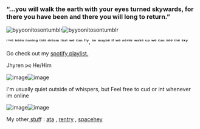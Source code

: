 ###  “…you will walk the earth with your eyes turned skywards, for there you have been and there you will long to return.”
![byyoonitosontumblr](https://64.media.tumblr.com/15ab4280a9861c044ff28f8c3732ea90/25937e55811a86f9-2b/s400x600/a0f8949113a977e6963db7d156c0289cfab4b09b.pnj)![byyoonitosontumblr](https://64.media.tumblr.com/15ab4280a9861c044ff28f8c3732ea90/25937e55811a86f9-2b/s400x600/a0f8949113a977e6963db7d156c0289cfab4b09b.pnj)

ⁱ'ᵛᵉ ᵇᵉᵉⁿ ʰᵃᵛⁱⁿᵍ ᵗʰⁱˢ ᵈʳᵉᵃᵐ ᵗʰᵃᵗ ʷᵉ ᶜᵃⁿ ᶠˡʸ, 
ˢᵒ ᵐᵃʸᵇᵉ ⁱᶠ ʷᵉ ⁿᵉᵛᵉʳ ʷᵃᵏᵉ ᵘᵖ ʷᵉ ᶜᵃⁿ ˢᵉᵉ ᵗʰᵉ ˢᵏʸ

Go check out my [spotify playlist.](https://open.spotify.com/playlist/3BEHnADd8Wkyx3vRRCU8cA)


Jhyren ⪩⪨ He/Him

![image](https://64.media.tumblr.com/94852a45b54e520b1c98de784e8c67a0/f0c30f6d36e0d729-04/s400x600/5e7fbf9f7089f367b3c559c24595c72db8e10bc7.pnj)![image](https://64.media.tumblr.com/94852a45b54e520b1c98de784e8c67a0/f0c30f6d36e0d729-04/s400x600/5e7fbf9f7089f367b3c559c24595c72db8e10bc7.pnj)

I'm usually quiet outside of whispers, but Feel free to cud or int whenever im online

![image](https://64.media.tumblr.com/6dbfe087d0f624b322e4211bc7f32db6/a4ef0d543375d24e-d0/s400x600/18797c21fc273082d1207850dcf53312c2b2e1b7.pnj)![image](https://64.media.tumblr.com/6dbfe087d0f624b322e4211bc7f32db6/a4ef0d543375d24e-d0/s400x600/18797c21fc273082d1207850dcf53312c2b2e1b7.pnj)

My other s͟t͟u͟f͟f͟ : [ata](https://casanova.atabook.org/) , [rentry](https://rentry.co/DEClPHERED) , [spacehey](https://spacehey.com/unveiled)


